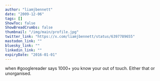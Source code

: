 ```yaml
---
author: "liamjbennett"
date: "2009-12-06"
tags: []
ShowToc: false
ShowBreadCrumbs: false
thumbnail: "/img/main/profile.jpg"
twitter_link: "https://x.com/liamjbennett/status/6397789655"
mastodon_link: ""
bluesky_link: ""
linkedin_link: ""
expiryDate: "2016-01-01"
---
```


when #googlereader says 1000+ you know your out of touch. Either that or unorganised.

